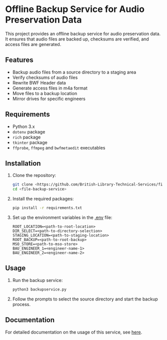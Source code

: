# Offline Backup Service for Audio Preservation Data

This project provides an offline backup service for audio preservation data. It ensures that audio files are backed up, checksums are verified, and access files are generated.

## Features

- Backup audio files from a source directory to a staging area
- Verify checksums of audio files
- Rewrite BWF Header data
- Generate access files in m4a format
- Move files to a backup location
- Mirror drives for specific engineers

## Requirements

- Python 3.x
- `dotenv` package
- `rich` package
- `tkinter` package
- `ffprobe`, `ffmpeg` and `bwfmetaedit` executables

## Installation

1. Clone the repository:
    ```sh
    git clone <https://github.com/British-Library-Technical-Services/file-backup-service.git>
    cd <file-backup-service>
    ```

2. Install the required packages:
    ```sh
    pip install -r requirements.txt
    ```

3. Set up the environment variables in the [.env](http://_vscodecontentref_/0) file:
    ```env
    ROOT_LOCATION=<path-to-root-location>
    DIR_SELECT=<path-to-directory-selection>
    STAGING_LOCATION=<path-to-staging-location>
    ROOT_BACKUP=<path-to-root-backup>
    MSO_STORE=<path-to-mso-store>
    BAU_ENGINEER_1=<engineer-name-1>
    BAU_ENGINEER_2=<engineer-name-2>
    ```

## Usage

1. Run the backup service:
    ```sh
    python3 backupservice.py
    ```

2. Follow the prompts to select the source directory and start the backup process.

## Documentation

For detailed documentation on the usage of this service, see [here](https://british-library-technical-services.github.io/Documentation/docs/digital_preservation/backup_service.html).